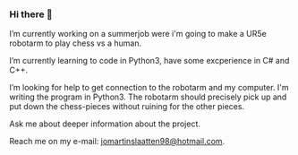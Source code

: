 ### Hi there 👋



I’m currently working on a summerjob were i'm going to make a UR5e robotarm to play chess vs a human.  

I’m currently learning to code in Python3, have some excperience in C# and C++. 

I’m looking for help to get connection to the robotarm and my computer. I'm writing the program in Python3. 
The robotarm should precisely pick up and put down the chess-pieces without ruining for the other pieces. 

Ask me about deeper information about the project.

Reach me on my e-mail: jomartinslaatten98@hotmail.com.

